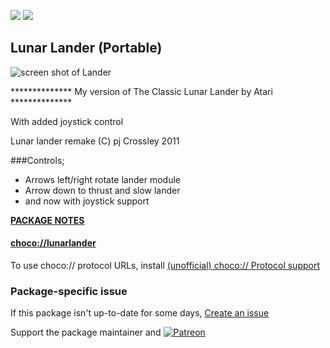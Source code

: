 [![](https://img.shields.io/chocolatey/v/lunarlander?color=green&label=lunarlander)](https://chocolatey.org/packages/lunarlander) [![](https://img.shields.io/chocolatey/dt/lunarlander)](https://chocolatey.org/packages/lunarlander)

## Lunar Lander (Portable)

![screen shot of Lander](http://pjsfreeware.synthasite.com/resources/lunar%20lander.png)

************** My version of The Classic Lunar Lander by Atari **************

With added joystick control

Lunar lander remake (C) pj Crossley 2011

###Controls;
* Arrows left/right rotate lander module
* Arrow down to thrust and slow lander
* and now with joystick support

**[PACKAGE NOTES](https://github.com/bcurran3/ChocolateyPackages/blob/master/lunerlander/readme.md)**

#### [choco://lunarlander](choco://lunarlander)
To use choco:// protocol URLs, install [(unofficial) choco:// Protocol support ](https://chocolatey.org/packages/choco-protocol-support)

### Package-specific issue
If this package isn't up-to-date for some days, [Create an issue](https://github.com/tunisiano187/Chocolatey-packages/issues/new/choose)

Support the package maintainer and [![Patreon](https://cdn.jsdelivr.net/gh/tunisiano187/Chocolatey-packages@d15c4e19c709e7148588d4523ffc6dd3cd3c7e5e/icons/patreon.png)](https://www.patreon.com/bePatron?u=39585820)
